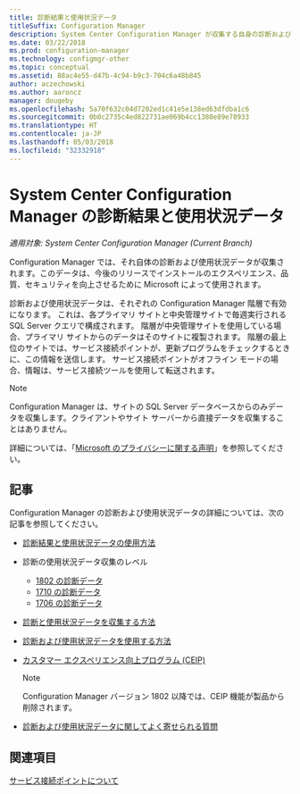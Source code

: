 ```yaml
---
title: 診断結果と使用状況データ
titleSuffix: Configuration Manager
description: System Center Configuration Manager が収集する自身の診断および使用状況データについて説明します。
ms.date: 03/22/2018
ms.prod: configuration-manager
ms.technology: configmgr-other
ms.topic: conceptual
ms.assetid: 88ac4e55-d47b-4c94-b9c3-704c6a48b845
author: aczechowski
ms.author: aaroncz
manager: dougeby
ms.openlocfilehash: 5a70f632c04d7202ed1c41e5e138ed63dfdba1c6
ms.sourcegitcommit: 0b0c2735c4ed822731ae069b4cc1380e89e78933
ms.translationtype: HT
ms.contentlocale: ja-JP
ms.lasthandoff: 05/03/2018
ms.locfileid: "32332918"
---
```

# <a name="diagnostics-and-usage-data-for-system-center-configuration-manager"></a>System Center Configuration Manager の診断結果と使用状況データ

*適用対象: System Center Configuration Manager (Current Branch)*

Configuration Manager では、それ自体の診断および使用状況データが収集されます。このデータは、今後のリリースでインストールのエクスペリエンス、品質、セキュリティを向上させるために Microsoft によって使用されます。  

 診断および使用状況データは、それぞれの Configuration Manager 階層で有効になります。 これは、各プライマリ サイトと中央管理サイトで毎週実行される SQL Server クエリで構成されます。 階層が中央管理サイトを使用している場合、プライマリ サイトからのデータはそのサイトに複製されます。 階層の最上位のサイトでは、サービス接続ポイントが、更新プログラムをチェックするときに、この情報を送信します。 サービス接続ポイントがオフライン モードの場合、情報は、サービス接続ツールを使用して転送されます。  

> [!NOTE]  
>  Configuration Manager は、サイトの SQL Server データベースからのみデータを収集します。クライアントやサイト サーバーから直接データを収集することはありません。  

 詳細については、「[Microsoft のプライバシーに関する声明](https://go.microsoft.com/fwlink/?LinkID=626527)」を参照してください。  

## <a name="articles"></a>記事
 Configuration Manager の診断および使用状況データの詳細については、次の記事を参照してください。  

-   [診断結果と使用状況データの使用方法](../../../core/plan-design/diagnostics/how-diagnostics-and-usage-data-is-used.md)  

-   診断の使用状況データ収集のレベル
    - [1802 の診断データ](/sccm/core/plan-design/diagnostics/levels-of-diagnostic-usage-data-collection-1802)  
    - [1710 の診断データ](/sccm/core/plan-design/diagnostics/levels-of-diagnostic-usage-data-collection-1710)  
    - [1706 の診断データ](/sccm/core/plan-design/diagnostics/levels-of-diagnostic-usage-data-collection-1706)    

<!--
    - [Diagnostic data for 1702](/sccm/core/plan-design/diagnostics/levels-of-diagnostic-usage-data-collection-1702)      
    - [Diagnostic data for 1610](/sccm/core/plan-design/diagnostics/levels-of-diagnostic-usage-data-collection-1610)  
    - [Diagnostic data for  1606](/sccm/core/plan-design/diagnostics/levels-of-diagnostic-usage-data-collection-1606)    
    - [Diagnostic data for 1602](/sccm/core/plan-design/diagnostics/levels-of-diagnostic-usage-data-collection-1602)
    - [Diagnostic data for  1511](/sccm/core/plan-design/diagnostics/levels-of-diagnostic-usage-data-collection-1511)
-->

-   [診断と使用状況データを収集する方法](../../../core/plan-design/diagnostics/how-diagnostics-and-usage-data-is-collected.md)  

-   [診断および使用状況データを使用する方法](../../../core/plan-design/diagnostics/view-diagnostics-and-usage-data.md)  

-   [カスタマー エクスペリエンス向上プログラム (CEIP)](../../../core/plan-design/diagnostics/customer-experience-improvement-program-ceip.md)  

     > [!Note]  
     > Configuration Manager バージョン 1802 以降では、CEIP 機能が製品から削除されます。


-   [診断および使用状況データに関してよく寄せられる質問](../../../core/understand/frequently-asked-questions-about-diagnostics-and-usage-data.md)  

## <a name="see-also"></a>関連項目  
 [サービス接続ポイントについて](../../../core/servers/deploy/configure/about-the-service-connection-point.md)
